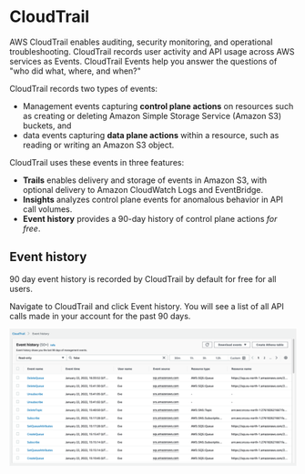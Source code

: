 # CloudTrail

AWS CloudTrail enables auditing, security monitoring, and operational troubleshooting. CloudTrail records user activity and API usage across AWS services as Events. CloudTrail Events help you answer the questions of "who did what, where, and when?"

CloudTrail records two types of events:&#x20;

* Management events capturing **control plane actions** on resources such as creating or deleting Amazon Simple Storage Service (Amazon S3) buckets, and&#x20;
* data events capturing **data plane actions** within a resource, such as reading or writing an Amazon S3 object.

CloudTrail uses these events in three features:

* **Trails** enables delivery and storage of events in Amazon S3, with optional delivery to Amazon CloudWatch Logs and EventBridge.
* **Insights** analyzes control plane events for anomalous behavior in API call volumes.
* **Event history** provides a 90-day history of control plane actions _for free_.&#x20;

## Event history

90 day event history is recorded by CloudTrail by default for free for all users.&#x20;

Navigate to CloudTrail and click Event history. You will see a list of all API calls made in your account for the past 90 days.&#x20;

![My history after the SQS labs. ](<../../.gitbook/assets/image (240).png>)
